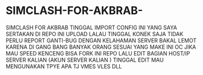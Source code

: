 # SIMCLASH-FOR-AKBRAB-
SIMCLASH FOR AKBRAB  TINGGAL IMPORT CONFIG INI YANG SAYA SERTAKAN DI REPO INI UPLOAD LALAU TINGGAL KONEK SAJA TIDAK PERLU REPORT GANTI-BUG DENGAN KELAHAMAN SERVER BAKAL LEMOT KARENA DI GANG BANG BANYAK ORANG SESUAI YANG MAKE INI OC JIKA MAU SPEED KENCENG BISA FORK INI REPO LALU EDIT BAGIAN HOST/IP SERVER KALIAN (AKUN SERVER KALIAN ) TINGGAL EDIT MAU MENGUNAKAN TPYE APA TJ VMES VLES DLL 
